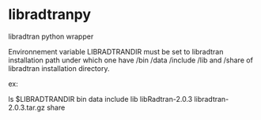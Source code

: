 # libradtranpy
libradtran python wrapper


Environnement variable LIBRADTRANDIR must be set to libradtran installation path under which one have /bin /data /include /lib and /share of libradtran installation directory. 

ex:

ls $LIBRADTRANDIR
bin                     data                    include                 lib                     libRadtran-2.0.3        libradtran-2.0.3.tar.gz share 
